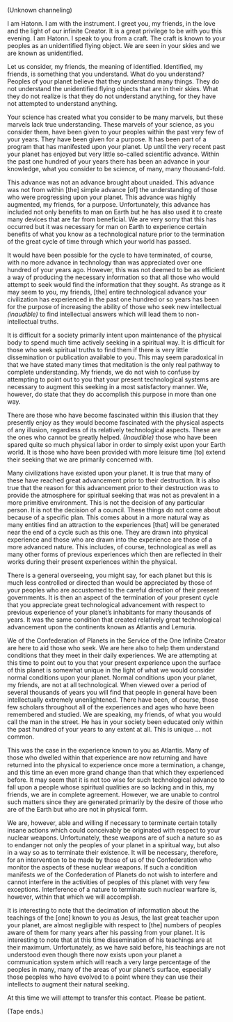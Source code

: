 <p class="channel-type">(Unknown channeling)</p>
<p>I am Hatonn. I am with the instrument. I greet you, my friends, in the love and the light of our infinite Creator. It is a great privilege to be with you this evening. I am Hatonn. I speak to you from a craft. The craft is known to your peoples as an unidentified flying object. We are seen in your skies and we are known as unidentified.</p>
<p>Let us consider, my friends, the meaning of identified. Identified, my friends, is something that you understand. What do you understand? Peoples of your planet believe that they understand many things. They do not understand the unidentified flying objects that are in their skies. What they do not realize is that they do not understand anything, for they have not attempted to understand anything.</p>
<p>Your science has created what you consider to be many marvels, but these marvels lack true understanding. These marvels of your science, as you consider them, have been given to your peoples within the past very few of your years. They have been given for a purpose. It has been part of a program that has manifested upon your planet. Up until the very recent past your planet has enjoyed but very little so-called scientific advance. Within the past one hundred of your years there has been an advance in your knowledge, what you consider to be science, of many, many thousand-fold.</p>
<p>This advance was not an advance brought about unaided. This advance was not from within [the] simple advance [of] the understanding of those who were progressing upon your planet. This advance was highly augmented, my friends, for a purpose. Unfortunately, this advance has included not only benefits to man on Earth but he has also used it to create many devices that are far from beneficial. We are very sorry that this has occurred but it was necessary for man on Earth to experience certain benefits of what you know as a technological nature prior to the termination of the great cycle of time through which your world has passed.</p>
<p>It would have been possible for the cycle to have terminated, of course, with no more advance in technology than was appreciated over one hundred of your years ago. However, this was not deemed to be as efficient a way of producing the necessary information so that all those who would attempt to seek would find the information that they sought. As strange as it may seem to you, my friends, [the] entire technological advance your civilization has experienced in the past one hundred or so years has been for the purpose of increasing the ability of those who seek new intellectual <em>(inaudible)</em> to find intellectual answers which will lead them to non-intellectual truths.</p>
<p>It is difficult for a society primarily intent upon maintenance of the physical body to spend much time actively seeking in a spiritual way. It is difficult for those who seek spiritual truths to find them if there is very little dissemination or publication available to you. This may seem paradoxical in that we have stated many times that meditation is the only real pathway to complete understanding. My friends, we do not wish to confuse by attempting to point out to you that your present technological systems are necessary to augment this seeking in a most satisfactory manner. We, however, do state that they do accomplish this purpose in more than one way.</p>
<p>There are those who have become fascinated within this illusion that they presently enjoy as they would become fascinated with the physical aspects of any illusion, regardless of its relatively technological aspects. These are the ones who cannot be greatly helped. <em>(Inaudible)</em> those who have been spared quite so much physical labor in order to simply exist upon your Earth world. It is those who have been provided with more leisure time [to] extend their seeking that we are primarily concerned with.</p>
<p>Many civilizations have existed upon your planet. It is true that many of these have reached great advancement prior to their destruction. It is also true that the reason for this advancement prior to their destruction was to provide the atmosphere for spiritual seeking that was not as prevalent in a more primitive environment. This is not the decision of any particular person. It is not the decision of a council. These things do not come about because of a specific plan. This comes about in a more natural way as many entities find an attraction to the experiences [that] will be generated near the end of a cycle such as this one. They are drawn into physical experience and those who are drawn into the experience are those of a more advanced nature. This includes, of course, technological as well as many other forms of previous experiences which then are reflected in their works during their present experiences within the physical.</p>
<p>There is a general overseeing, you might say, for each planet but this is much less controlled or directed than would be appreciated by those of your peoples who are accustomed to the careful direction of their present governments. It is then an aspect of the termination of your present cycle that you appreciate great technological advancement with respect to previous experience of your planet’s inhabitants for many thousands of years. It was the same condition that created relatively great technological advancement upon the continents known as Atlantis and Lemuria.</p>
<p>We of the Confederation of Planets in the Service of the One Infinite Creator are here to aid those who seek. We are here also to help them understand conditions that they meet in their daily experiences. We are attempting at this time to point out to you that your present experience upon the surface of this planet is somewhat unique in the light of what we would consider normal conditions upon your planet. Normal conditions upon your planet, my friends, are not at all technological. When viewed over a period of several thousands of years you will find that people in general have been intellectually extremely unenlightened. There have been, of course, those few scholars throughout all of the experiences and ages who have been remembered and studied. We are speaking, my friends, of what you would call the man in the street. He has in your society been educated only within the past hundred of your years to any extent at all. This is unique … not common.</p>
<p>This was the case in the experience known to you as Atlantis. Many of those who dwelled within that experience are now returning and have returned into the physical to experience once more a termination, a change, and this time an even more grand change than that which they experienced before. It may seem that it is not too wise for such technological advance to fall upon a people whose spiritual qualities are so lacking and in this, my friends, we are in complete agreement. However, we are unable to control such matters since they are generated primarily by the desire of those who are of the Earth but who are not in physical form.</p>
<p>We are, however, able and willing if necessary to terminate certain totally insane actions which could conceivably be originated with respect to your nuclear weapons. Unfortunately, these weapons are of such a nature so as to endanger not only the peoples of your planet in a spiritual way, but also in a way so as to terminate their existence. It will be necessary, therefore, for an intervention to be made by those of us of the Confederation who monitor the aspects of these nuclear weapons. If such a condition manifests we of the Confederation of Planets do not wish to interfere and cannot interfere in the activities of peoples of this planet with very few exceptions. Interference of a nature to terminate such nuclear warfare is, however, within that which we will accomplish.</p>
<p>It is interesting to note that the decimation of information about the teachings of the [one] known to you as Jesus, the last great teacher upon your planet, are almost negligible with respect to [the] numbers of peoples aware of them for many years after his passing from your planet. It is interesting to note that at this time dissemination of his teachings are at their maximum. Unfortunately, as we have said before, his teachings are not understood even though there now exists upon your planet a communication system which will reach a very large percentage of the peoples in many, many of the areas of your planet’s surface, especially those peoples who have evolved to a point where they can use their intellects to augment their natural seeking.</p>
<p>At this time we will attempt to transfer this contact. Please be patient.</p>
<p class="comment">(Tape ends.)</p>